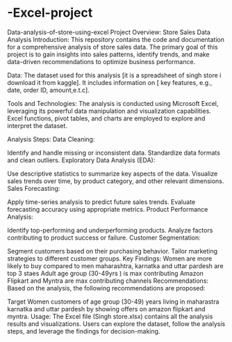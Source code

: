 # -Excel-project
Data-analysis-of-store-using-excel
Project Overview: Store Sales Data Analysis
Introduction:
This repository contains the code and documentation for a comprehensive analysis of store sales data. The primary goal of this project is to gain insights into sales patterns, identify trends, and make data-driven recommendations to optimize business performance.

Data:
The dataset used for this analysis  [it is a spreadsheet of singh store i  download it from kaggle]. It includes information on [ key features, e.g., date, order ID,  amount,e.t.c].

Tools and Technologies:
The analysis is conducted using Microsoft Excel, leveraging its powerful data manipulation and visualization capabilities. Excel functions, pivot tables, and charts are employed to explore and interpret the dataset.

Analysis Steps:
Data Cleaning:

Identify and handle missing or inconsistent data.
Standardize data formats and clean outliers.
Exploratory Data Analysis (EDA):

Use descriptive statistics to summarize key aspects of the data.
Visualize sales trends over time, by product category, and other relevant dimensions.
Sales Forecasting:

Apply time-series analysis to predict future sales trends.
Evaluate forecasting accuracy using appropriate metrics.
Product Performance Analysis:

Identify top-performing and underperforming products.
Analyze factors contributing to product success or failure.
Customer Segmentation:

Segment customers based on their purchasing behavior.
Tailor marketing strategies to different customer groups.
Key Findings:
Women are more likely to buy compared to men
maharashtra, karnatka and uttar pardesh are top 3 staes
Adult age group (30-49yrs ) is max contributing
Amazon Flipkart and Myntra are max contributing channels
Recommendations:
Based on the analysis, the following recommendations are proposed:

Target Women customers of age group (30-49) years living in maharastra karnatka and uttar pardesh
by showing offers on amazon flipkart and myntra.
Usage:
The Excel file (Singh store.xlsx) contains all the analysis results and visualizations.
Users can explore the dataset, follow the analysis steps, and leverage the findings for decision-making.
